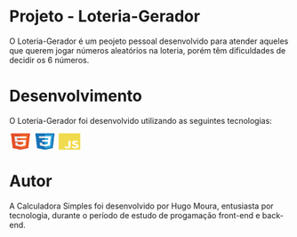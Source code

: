 <h1> Projeto - Loteria-Gerador </h1>

<p>O Loteria-Gerador é um peojeto pessoal desenvolvido para atender aqueles que querem 
  jogar números aleatórios na loteria, porém têm dificuldades de decidir os 6 números.
</p>

# Desenvolvimento
O Loteria-Gerador foi desenvolvido utilizando as seguintes tecnologias:
<div>
<img align="center" alt="Ventura-HTML" height="30" width="40" src="https://raw.githubusercontent.com/devicons/devicon/master/icons/html5/html5-original.svg">
<img align="center" alt="Ventura-CSS" height="30" width="40" src="https://raw.githubusercontent.com/devicons/devicon/master/icons/css3/css3-original.svg">
<img align="center" alt="Ventura-Js" height="30" width="40" src="https://raw.githubusercontent.com/devicons/devicon/master/icons/javascript/javascript-plain.svg">
</div>

# Autor
A Calculadora Simples foi desenvolvido por Hugo Moura, entusiasta por tecnologia, durante o período de estudo de progamação front-end e back-end.

